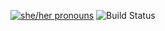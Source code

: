 [![she/her pronouns](https://img.shields.io/badge/pronouns-she%2Fher-ff69b4)](https://pronoun.is/she/her)
![Build Status](https://img.shields.io/badge/build-passing-success)

<!--
**iliana/iliana** is a ✨ _special_ ✨ repository because its `README.md` (this file) appears on your GitHub profile.

Here are some ideas to get you started:

- 🔭 I’m currently working on ...
- 🌱 I’m currently learning ...
- 👯 I’m looking to collaborate on ...
- 🤔 I’m looking for help with ...
- 💬 Ask me about ...
- 📫 How to reach me: ...
- 😄 Pronouns: ...
- ⚡ Fun fact: ...
-->
